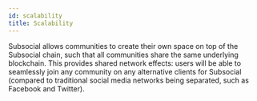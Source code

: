 ```yaml
---
id: scalability
title: Scalability
---
```


Subsocial allows communities to create their own space on top of the Subsocial chain, such that
all communities share the same underlying blockchain. This provides shared network effects:
users will be able to seamlessly join any community on any alternative clients for Subsocial 
(compared to traditional social media networks being separated, such as Facebook and Twitter).
